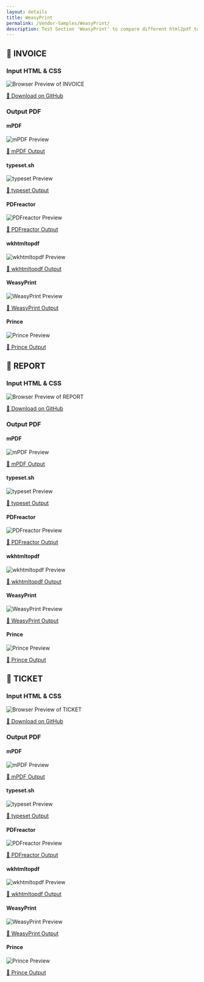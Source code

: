 ```yaml
---
layout: details
title: WeasyPrint
permalink: /Vendor-Samples/WeasyPrint/
description: Test Section 'WeasyPrint' to compare different html2pdf tools.
---
```




## 🔬 INVOICE

### Input HTML & CSS

<div class="browser-mockup with-url">
    <div>
        <img src="/{{ page.path }}/../browser_screenshot__html_Vendor_Samples_WeasyPrint_invoice.html.pdf.png" alt="Browser Preview of INVOICE" />
    </div>
</div>
<p>
    <a href="https://raw.githubusercontent.com/azettl/compare.html2pdf.tools/master//html/Vendor%20Samples/WeasyPrint/invoice.html" target="_blank" rel="noopener">📄 Download on GitHub</a>
</p>

### Output PDF

<div class="details-boxes">
    <div>
        <h4>mPDF</h4>
        <img src="/{{ page.path }}/../mpdf__html_Vendor_Samples_WeasyPrint_invoice.html.png" alt="mPDF Preview" />
        <p>
            <a href="/{{ page.path }}/../mpdf__html_Vendor_Samples_WeasyPrint_invoice.html.pdf" target="_blank">📕 mPDF Output</a>
        </p>
    </div>
    <div>
        <h4>typeset.sh</h4>
        <img src="/{{ page.path }}/../typeset__html_Vendor_Samples_WeasyPrint_invoice.html.png" alt="typeset Preview" />
        <p>
            <a href="/{{ page.path }}/../typeset__html_Vendor_Samples_WeasyPrint_invoice.html.pdf" target="_blank">📕 typeset Output</a>
        </p>
    </div>
    <div>
        <h4>PDFreactor</h4>
        <img src="/{{ page.path }}/../pdfreactor__html_Vendor_Samples_WeasyPrint_invoice.html.png" alt="PDFreactor Preview" />
        <p>
            <a href="/{{ page.path }}/../pdfreactor__html_Vendor_Samples_WeasyPrint_invoice.html.pdf" target="_blank">📕 PDFreactor Output</a>
        </p>
    </div>
    <div>
        <h4>wkhtmltopdf</h4>
        <img src="/{{ page.path }}/../wkhtmltopdf__html_Vendor_Samples_WeasyPrint_invoice.html.png" alt="wkhtmltopdf Preview" />
        <p>
            <a href="/{{ page.path }}/../wkhtmltopdf__html_Vendor_Samples_WeasyPrint_invoice.html.pdf" target="_blank">📕 wkhtmltopdf Output</a>
        </p>
    </div>
    <div>
        <h4>WeasyPrint</h4>
        <img src="/{{ page.path }}/../weasyprint__html_Vendor_Samples_WeasyPrint_invoice.html.png" alt="WeasyPrint Preview" />
        <p>
            <a href="/{{ page.path }}/../weasyprint__html_Vendor_Samples_WeasyPrint_invoice.html.pdf" target="_blank">📕 WeasyPrint Output</a>
        </p>
    </div>
    <div>
        <h4>Prince</h4>
        <img src="/{{ page.path }}/../princexml__html_Vendor_Samples_WeasyPrint_invoice.html.png" alt="Prince Preview" />
        <p>
            <a href="/{{ page.path }}/../princexml__html_Vendor_Samples_WeasyPrint_invoice.html.pdf" target="_blank">📕 Prince Output</a>
        </p>
    </div>
</div>

## 🔬 REPORT

### Input HTML & CSS

<div class="browser-mockup with-url">
    <div>
        <img src="/{{ page.path }}/../browser_screenshot__html_Vendor_Samples_WeasyPrint_report.html.pdf.png" alt="Browser Preview of REPORT" />
    </div>
</div>
<p>
    <a href="https://raw.githubusercontent.com/azettl/compare.html2pdf.tools/master//html/Vendor%20Samples/WeasyPrint/report.html" target="_blank" rel="noopener">📄 Download on GitHub</a>
</p>

### Output PDF

<div class="details-boxes">
    <div>
        <h4>mPDF</h4>
        <img src="/{{ page.path }}/../mpdf__html_Vendor_Samples_WeasyPrint_report.html.png" alt="mPDF Preview" />
        <p>
            <a href="/{{ page.path }}/../mpdf__html_Vendor_Samples_WeasyPrint_report.html.pdf" target="_blank">📕 mPDF Output</a>
        </p>
    </div>
    <div>
        <h4>typeset.sh</h4>
        <img src="/{{ page.path }}/../typeset__html_Vendor_Samples_WeasyPrint_report.html.png" alt="typeset Preview" />
        <p>
            <a href="/{{ page.path }}/../typeset__html_Vendor_Samples_WeasyPrint_report.html.pdf" target="_blank">📕 typeset Output</a>
        </p>
    </div>
    <div>
        <h4>PDFreactor</h4>
        <img src="/{{ page.path }}/../pdfreactor__html_Vendor_Samples_WeasyPrint_report.html.png" alt="PDFreactor Preview" />
        <p>
            <a href="/{{ page.path }}/../pdfreactor__html_Vendor_Samples_WeasyPrint_report.html.pdf" target="_blank">📕 PDFreactor Output</a>
        </p>
    </div>
    <div>
        <h4>wkhtmltopdf</h4>
        <img src="/{{ page.path }}/../wkhtmltopdf__html_Vendor_Samples_WeasyPrint_report.html.png" alt="wkhtmltopdf Preview" />
        <p>
            <a href="/{{ page.path }}/../wkhtmltopdf__html_Vendor_Samples_WeasyPrint_report.html.pdf" target="_blank">📕 wkhtmltopdf Output</a>
        </p>
    </div>
    <div>
        <h4>WeasyPrint</h4>
        <img src="/{{ page.path }}/../weasyprint__html_Vendor_Samples_WeasyPrint_report.html.png" alt="WeasyPrint Preview" />
        <p>
            <a href="/{{ page.path }}/../weasyprint__html_Vendor_Samples_WeasyPrint_report.html.pdf" target="_blank">📕 WeasyPrint Output</a>
        </p>
    </div>
    <div>
        <h4>Prince</h4>
        <img src="/{{ page.path }}/../princexml__html_Vendor_Samples_WeasyPrint_report.html.png" alt="Prince Preview" />
        <p>
            <a href="/{{ page.path }}/../princexml__html_Vendor_Samples_WeasyPrint_report.html.pdf" target="_blank">📕 Prince Output</a>
        </p>
    </div>
</div>

## 🔬 TICKET

### Input HTML & CSS

<div class="browser-mockup with-url">
    <div>
        <img src="/{{ page.path }}/../browser_screenshot__html_Vendor_Samples_WeasyPrint_ticket.html.pdf.png" alt="Browser Preview of TICKET" />
    </div>
</div>
<p>
    <a href="https://raw.githubusercontent.com/azettl/compare.html2pdf.tools/master//html/Vendor%20Samples/WeasyPrint/ticket.html" target="_blank" rel="noopener">📄 Download on GitHub</a>
</p>

### Output PDF

<div class="details-boxes">
    <div>
        <h4>mPDF</h4>
        <img src="/{{ page.path }}/../mpdf__html_Vendor_Samples_WeasyPrint_ticket.html.png" alt="mPDF Preview" />
        <p>
            <a href="/{{ page.path }}/../mpdf__html_Vendor_Samples_WeasyPrint_ticket.html.pdf" target="_blank">📕 mPDF Output</a>
        </p>
    </div>
    <div>
        <h4>typeset.sh</h4>
        <img src="/{{ page.path }}/../typeset__html_Vendor_Samples_WeasyPrint_ticket.html.png" alt="typeset Preview" />
        <p>
            <a href="/{{ page.path }}/../typeset__html_Vendor_Samples_WeasyPrint_ticket.html.pdf" target="_blank">📕 typeset Output</a>
        </p>
    </div>
    <div>
        <h4>PDFreactor</h4>
        <img src="/{{ page.path }}/../pdfreactor__html_Vendor_Samples_WeasyPrint_ticket.html.png" alt="PDFreactor Preview" />
        <p>
            <a href="/{{ page.path }}/../pdfreactor__html_Vendor_Samples_WeasyPrint_ticket.html.pdf" target="_blank">📕 PDFreactor Output</a>
        </p>
    </div>
    <div>
        <h4>wkhtmltopdf</h4>
        <img src="/{{ page.path }}/../wkhtmltopdf__html_Vendor_Samples_WeasyPrint_ticket.html.png" alt="wkhtmltopdf Preview" />
        <p>
            <a href="/{{ page.path }}/../wkhtmltopdf__html_Vendor_Samples_WeasyPrint_ticket.html.pdf" target="_blank">📕 wkhtmltopdf Output</a>
        </p>
    </div>
    <div>
        <h4>WeasyPrint</h4>
        <img src="/{{ page.path }}/../weasyprint__html_Vendor_Samples_WeasyPrint_ticket.html.png" alt="WeasyPrint Preview" />
        <p>
            <a href="/{{ page.path }}/../weasyprint__html_Vendor_Samples_WeasyPrint_ticket.html.pdf" target="_blank">📕 WeasyPrint Output</a>
        </p>
    </div>
    <div>
        <h4>Prince</h4>
        <img src="/{{ page.path }}/../princexml__html_Vendor_Samples_WeasyPrint_ticket.html.png" alt="Prince Preview" />
        <p>
            <a href="/{{ page.path }}/../princexml__html_Vendor_Samples_WeasyPrint_ticket.html.pdf" target="_blank">📕 Prince Output</a>
        </p>
    </div>
</div>


